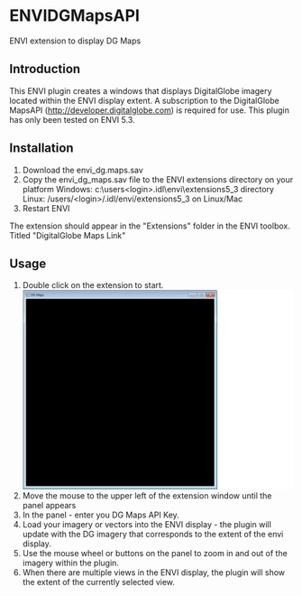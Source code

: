 # ENVIDGMapsAPI
ENVI extension to display DG Maps

## Introduction
This ENVI plugin creates a windows that displays DigitalGlobe imagery located within the ENVI display extent. A subscription to the DigitalGlobe MapsAPI (http://developer.digitalglobe.com) is required for use. This plugin has only been tested on ENVI 5.3. 

## Installation
1. Download the envi_dg.maps.sav
2. Copy the envi_dg_maps.sav file to the ENVI extensions directory on your platform
  Windows: c:\users\<login>\.idl\envi\extensions5_3 directory
  Linux: /users/\<login>/.idl/envi/extensions5_3 on Linux/Mac
3. Restart ENVI

The extension should appear in the "Extensions" folder in the ENVI toolbox. Titled "DigitalGlobe Maps Link"

## Usage
1. Double click on the extension to start. 
![Plugin Start](screenshots/BlankStartup.png "Blank Startup")
2. Move the mouse to the upper left of the extension window until the panel appears
3. In the panel - enter you DG Maps API Key. 
4. Load your imagery or vectors into the ENVI display - the plugin will update with the DG imagery that corresponds to the extent of the envi display. 
5. Use the mouse wheel or buttons on the panel to zoom in and out of the imagery within the plugin. 
6. When there are multiple views in the ENVI display, the plugin will show the extent of the currently selected view. 







